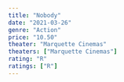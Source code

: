 ```yaml
---
title: "Nobody"
date: "2021-03-26"
genre: "Action"
price: "10.50"
theater: "Marquette Cinemas"
theaters: ["Marquette Cinemas"]
rating: "R"
ratings: ["R"]
---
```

